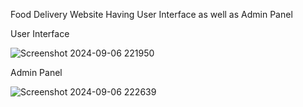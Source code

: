 Food Delivery Website Having User Interface as well as Admin Panel

User Interface

![Screenshot 2024-09-06 221950](https://github.com/user-attachments/assets/55307020-a52c-45d7-926b-0a189c2b93b2)


Admin Panel

![Screenshot 2024-09-06 222639](https://github.com/user-attachments/assets/80d65c19-89f0-4826-80c4-2f9db4395c92)
